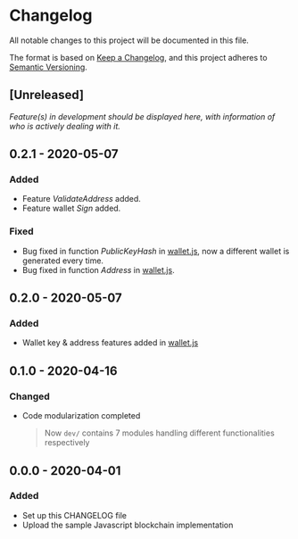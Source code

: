 # Changelog
All notable changes to this project will be documented in this file.

The format is based on [Keep a Changelog](https://keepachangelog.com/en/1.0.0/),
and this project adheres to [Semantic Versioning](https://semver.org/spec/v2.0.0.html).

## [Unreleased]  
*Feature(s) in development should be displayed here, with information of who is actively dealing with it.* 


## 0.2.1 - 2020-05-07
### Added  
- Feature *ValidateAddress* added.  
- Feature wallet *Sign* added.
### Fixed  
- Bug fixed in function *PublicKeyHash* in [wallet.js](./dev/wallet.js), now a different wallet is generated every time.
- Bug fixed in function *Address* in [wallet.js](./dev.wallet.js).

## 0.2.0 - 2020-05-07
### Added
- Wallet key & address features added in [wallet.js](./dev/wallet.js)  

## 0.1.0 - 2020-04-16  
### Changed
- Code modularization completed
  > Now ``dev/`` contains 7 modules handling different functionalities respectively

## 0.0.0 - 2020-04-01
### Added
- Set up this CHANGELOG file
- Upload the sample Javascript blockchain implementation
